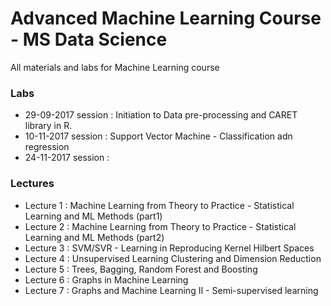 # Advanced Machine Learning Course - MS Data Science

All materials and labs for Machine Learning course

### Labs

  - 29-09-2017 session : Initiation to Data pre-processing and CARET library in R.
  - 10-11-2017 session : Support Vector Machine - Classification adn regression
  - 24-11-2017 session :
  

### Lectures

  - Lecture 1 : Machine Learning from Theory to Practice - Statistical Learning and ML Methods (part1)
  - Lecture 2 : Machine Learning from Theory to Practice - Statistical Learning and ML Methods (part2)
  - Lecture 3 : SVM/SVR  - Learning in Reproducing Kernel Hilbert Spaces
  - Lecture 4 : Unsupervised Learning Clustering and Dimension Reduction
  - Lecture 5 : Trees, Bagging, Random Forest and Boosting
  - Lecture 6 : Graphs in Machine Learning
  - Lecture 7 : Graphs and Machine Learning II - Semi-supervised learning
